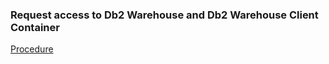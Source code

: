 ### Request access to Db2 Warehouse and Db2 Warehouse Client Container

   

[Procedure](https://www.ibm.com/support/knowledgecenter/en/SS6NHC/com.ibm.swg.im.dashdb.doc/admin/local_prereqs-Linux.html#local_prereqs-Linux)
